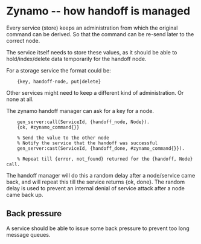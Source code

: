 Zynamo -- how handoff is managed
================================

Every service (store) keeps an administration from which the original command can be derived.
So that the command can be re-send later to the correct node.

The service itself needs to store these values, as it should be able to hold/index/delete data temporarily
for the handoff node.

For a storage service the format could be:

```
    {key, handoff-node, put|delete}
```

Other services might need to keep a different kind of administration. Or none at all.

The zynamo handoff manager can ask for a key for a node.

```
    gen_server:call(ServiceId, {handoff_node, Node}).
    {ok, #zynamo_command{}}
    
    % Send the value to the other node
    % Notify the service that the handoff was successful
    gen_server:cast(ServiceId, {handoff_done, #zynamo_command{}}).
    
    % Repeat till {error, not_found} returned for the {handoff, Node} call.
```

The handoff manager will do this a random delay after a node/service came back, and will repeat this till
the service returns {ok, done}.  The random delay is used to prevent an internal denial of service attack
after a node came back up.


Back pressure
-------------

A service should be able to issue some back pressure to prevent too long message queues.

